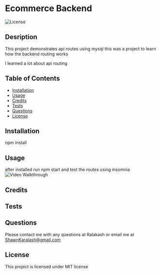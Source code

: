 # Ecommerce Backend
  ![License](https://img.shields.io/badge/license-MIT-blue.svg)
  ## Desription
  
  This project demonstrates api routes using mysql
  this was a project to learn how the backend routing works
  
  
  I learned a lot about api routing
  
  ## Table of Contents

  - [Installation](#installation)
  - [Usage](#usage)
  - [Credits](#credits)
  - [Tests](#tests)
  - [Questions](#questions)
  - [License](#license)


  ## Installation

  npm install

  ## Usage 

  after installed run npm start and test the routes using insomnia
  ![Video Walkthrough](https://youtu.be/GrVTxy8jBAQ)

  ## Credits

  

  ## Tests

  

  ## Questions

  Please contact me with any questions at Ralakash
  or email me at ShawnKaralash@gmail.com

  ## License
  This project is licensed under MIT license

  